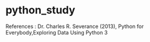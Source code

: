 # python_study


References : Dr. Charles R. Severance (2013), Python for Everybody,Exploring Data Using Python 3
